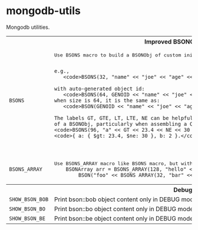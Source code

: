 mongodb-utils
=============

Mongodb utilities.

<table>
  <tr><th colspan="2" style="text-align:center;">Improved BSONObj builder macros</th></tr>
  <tr>
    <td><code>BSONS</code></td>
    <td><pre>Use BSONS macro to build a BSONObj of custom initial buffer size from a stream to reduce memory allocation times.

    e.g.,
       <code>BSONS(32, "name" << "joe" << "age" << 33 )</code>

    with auto-generated object id:
       <code>BSONS(64, GENOID << "name" << "joe" << "age" << 33 )</code>
    when size is 64, it is the same as:
       <code>BSON(GENOID << "name" << "joe" << "age" << 33 )</code>

    The labels GT, GTE, LT, LTE, NE can be helpful for stream-oriented construction
    of a BSONObj, particularly when assembling a Query.  For example,
    <code>BSONS(96, "a" << GT << 23.4 << NE << 30 << "b" << 2 )</code> produces the object
    <code>{ a: { $gt: 23.4, $ne: 30 }, b: 2 }.</code>
</pre>
</td>
  </tr>
  <tr>
    <td><code>BSONS_ARRAY</code></td>
    <td><pre>Use BSONS_ARRAY macro like BSONS macro, but without keys
    <code>BSONArray arr = BSONS_ARRAY(128, "hello" << 1 <<
        BSON("foo" << BSONS_ARRAY(32, "bar" << "baz" << "qux" ) ) );</code></pre>
  </td>
  </tr>
  <tr><th colspan="2" style="text-align:center;">Debug helpers</th></tr>
  <tr>
    <td><code>SHOW_BSON_BOB</code></td>
    <td>Print bson::bob object content only in DEBUG mode.</td>
  </tr>
  <tr>
    <td><code>SHOW_BSON_BO</code></td>
    <td>Print bson::bo object content only in DEBUG mode.</td>
  </tr>
  <tr>
    <td><code>SHOW_BSON_BE</code></td>
    <td>Print bson::be object content only in DEBUG mode.</td>
  </tr>
</table>


